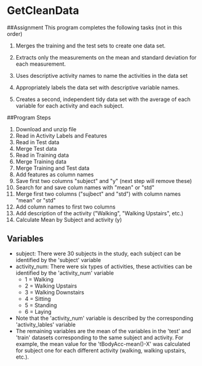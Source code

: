 GetCleanData
============

##Assignment
This program completes the following tasks (not in this order)

1. Merges the training and the test sets to create one data set.

1. Extracts only the measurements on the mean and standard deviation for each measurement. 

1. Uses descriptive activity names to name the activities in the data set

1. Appropriately labels the data set with descriptive variable names. 

1. Creates a second, independent tidy data set with the average of each variable for each activity and each subject. 

##Program Steps
1. Download and unzip file
1. Read in Activity Labels and Features
1. Read in Test data
1. Merge Test data
1. Read in Training data
1. Merge Training data
1. Merge Training and Test data
1. Add features as column names
1. Save first two columns "subject" and "y" (next step will remove these)
1. Search for and save colum names with "mean" or "std"
1. Merge first two columns ("sujbect" and "std") with column names "mean" or "std"
1. Add column names to first two columns
1. Add description of the activity ("Walking", "Walking Upstairs", etc.)
1. Calculate Mean by Subject and activity (y)

## Variables
* subject: There were 30 subjects in the study, each subject can be identified by the 'subject' variable
* activity_num: There were six types of activities, these activities can be identified by the 'activity_num' variable
  * 1 = Walking
  * 2 = Walking Upstairs
  * 3 = Walking Downstairs
  * 4 = Sitting
  * 5 = Standing
  * 6 = Laying
* Note that the 'activity_num' variable is described by the corresponding 'activity_lables' variable
* The remaining variables are the mean of the variables in the 'test' and 'train' datasets corresponding to the same subject and activity. For example, the mean value for the 'tBodyAcc-mean()-X' was calculated for subject one for each different activity (walking, walking upstairs, etc.). 